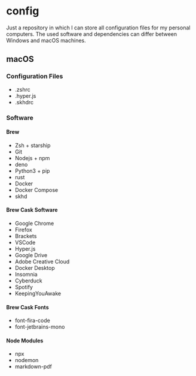 # config

Just a repository in which I can store all configuration files for my personal computers. The used software and dependencies can differ between Windows and macOS machines.

## macOS

### Configuration Files

- .zshrc
- .hyper.js
- .skhdrc

### Software

#### Brew
- Zsh + starship
- Git
- Nodejs + npm
- deno
- Python3 + pip
- rust
- Docker
- Docker Compose
- skhd

#### Brew Cask Software
- Google Chrome
- Firefox
- Brackets
- VSCode
- Hyper.js
- Google Drive
- Adobe Creative Cloud
- Docker Desktop
- Insomnia
- Cyberduck
- Spotify
- KeepingYouAwake

#### Brew Cask Fonts
- font-fira-code
- font-jetbrains-mono

#### Node Modules
- npx
- nodemon
- markdown-pdf
